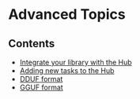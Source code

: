 # Advanced Topics

## Contents

- [Integrate your library with the Hub](./models-adding-libraries)
- [Adding new tasks to the Hub](./models-tasks)
- [DDUF format](./dduf)
- [GGUF format](./gguf)